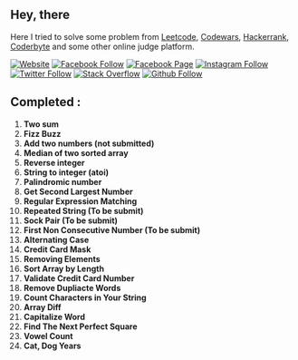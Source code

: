 ## **Hey, there**

Here I tried to solve some problem from [Leetcode](https://leetcode.com/), [Codewars](https://www.codewars.com/), [Hackerrank](https://www.hackerrank.com/), [Coderbyte](https://coderbyte.com/) and some other online judge platform.

[![Website](https://img.shields.io/website?label=saminyasar%20🚀&name=hello&style=flat&url=https://saminyasar.netlify.app/)](https://saminyasar.netlify.app/)
[![Facebook Follow](https://img.shields.io/badge/Facebook-Follow-brightgreen)](https://www.facebook.com/saminyasar004/)
[![Facebook Page](https://img.shields.io/badge/Facebook-Page-brightgreen)](https://www.facebook.com/saminyasar04/)
[![Instagram Follow](https://img.shields.io/badge/Instagram-Follow-brightgreen)](https://instagram.com/saminyasar04/)
[![Twitter Follow](https://img.shields.io/badge/Twitter-Follow-brightgreen)](https://twitter.com/saminyasar004/)
[![Stack Overflow](https://img.shields.io/badge/Stack%20Overflow-Questions-brightgreen)](https://stackoverflow.com/users/14735945/samin-yasar)
[![Github Follow](https://img.shields.io/github/followers/saminyasar004?label=saminyasar004&style=social)](https://github.com/saminyasar004/)

## **Completed :**

1. **Two sum**
1. **Fizz Buzz**
1. **Add two numbers (not submitted)**
1. **Median of two sorted array**
1. **Reverse integer**
1. **String to integer (atoi)**
1. **Palindromic number**
1. **Get Second Largest Number**
1. **Regular Expression Matching**
1. **Repeated String (To be submit)**
1. **Sock Pair (To be submit)**
1. **First Non Consecutive Number (To be submit)**
1. **Alternating Case**
1. **Credit Card Mask**
1. **Removing Elements**
1. **Sort Array by Length**
1. **Validate Credit Card Number**
1. **Remove Dupliacte Words**
1. **Count Characters in Your String**
1. **Array Diff**
1. **Capitalize Word**
1. **Find The Next Perfect Square**
1. **Vowel Count**
1. **Cat, Dog Years**
